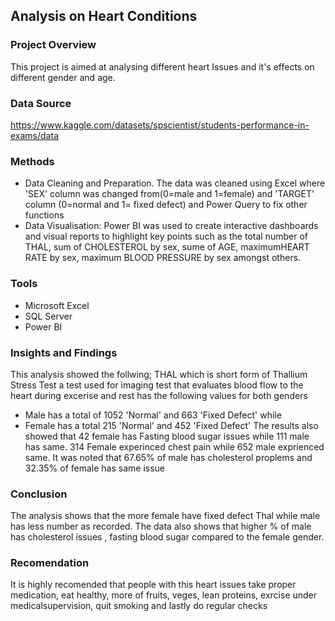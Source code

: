 ## Analysis on Heart Conditions
### Project Overview
This project is aimed at analysing different heart Issues and it's  effects on different gender and age.

### Data Source
https://www.kaggle.com/datasets/spscientist/students-performance-in-exams/data

### Methods
*  Data Cleaning and Preparation. The data was cleaned using Excel where 'SEX' column was changed from(0=male and 1=female) and 'TARGET' column (0=normal and 1= fixed defect) and Power Query to fix other functions
*  Data Visualisation: Power BI was used to create interactive dashboards and visual reports to highlight key points such as the total number of THAL, sum of CHOLESTEROL by sex, sume of AGE, maximumHEART RATE by sex, maximum BLOOD PRESSURE by sex amongst others.
### Tools
*  Microsoft Excel
*  SQL Server
*  Power BI
### Insights and Findings
This analysis showed the follwing;
  THAL which is short form of Thallium Stress Test a test used for imaging test that evaluates blood flow to the heart during excerise and rest has the following values for both genders
* Male has a total of 1052 'Normal' and 663 'Fixed Defect' while
* Female has a total 215 'Normal' and 452 'Fixed Defect'
The results also showed that 42 female has Fasting blood sugar issues while 111 male has same.
314 Female experinced chest pain while 652 male exprienced same.
It was noted that 67.65%  of male has cholesterol proplems and 32.35% of female has same issue
### Conclusion
The analysis shows that the more female have fixed defect Thal while male has less number as recorded. The data also shows that higher % of male has cholesterol issues , fasting blood sugar compared to the female gender.
### Recomendation
It is highly recomended that people with this heart issues take proper medication, eat healthy, more of fruits, veges, lean proteins, exrcise under medicalsupervision, quit smoking and lastly do regular checks
